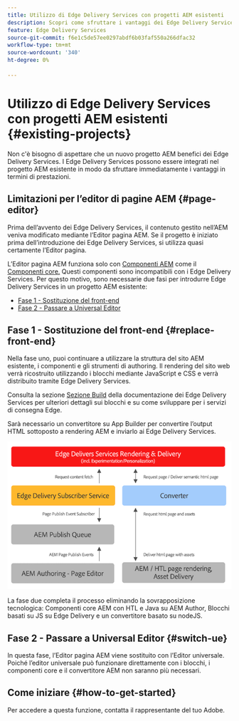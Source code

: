 ```yaml
---
title: Utilizzo di Edge Delivery Services con progetti AEM esistenti
description: Scopri come sfruttare i vantaggi dei Edge Delivery Services sui tuoi progetti AEM esistenti
feature: Edge Delivery Services
source-git-commit: f6e1c5de57ee0297abdf6b03faf550a266dfac32
workflow-type: tm+mt
source-wordcount: '340'
ht-degree: 0%

---
```



# Utilizzo di Edge Delivery Services con progetti AEM esistenti {#existing-projects}

Non c&#39;è bisogno di aspettare che un nuovo progetto AEM benefici dei Edge Delivery Services. I Edge Delivery Services possono essere integrati nel progetto AEM esistente in modo da sfruttare immediatamente i vantaggi in termini di prestazioni.

## Limitazioni per l’editor di pagine AEM {#page-editor}

Prima dell’avvento dei Edge Delivery Services, il contenuto gestito nell’AEM veniva modificato mediante l’Editor pagina AEM. Se il progetto è iniziato prima dell’introduzione dei Edge Delivery Services, si utilizza quasi certamente l’Editor pagina.

L’Editor pagina AEM funziona solo con [Componenti AEM](/help/implementing/developing/components/overview.md) come il [Componenti core.](https://experienceleague.adobe.com/docs/experience-manager-core-components/using/introduction.html?lang=it) Questi componenti sono incompatibili con i Edge Delivery Services. Per questo motivo, sono necessarie due fasi per introdurre Edge Delivery Services in un progetto AEM esistente:

* [Fase 1 - Sostituzione del front-end](#replace-front-end)
* [Fase 2 - Passare a Universal Editor](#switch-ue)

## Fase 1 - Sostituzione del front-end {#replace-front-end}

Nella fase uno, puoi continuare a utilizzare la struttura del sito AEM esistente, i componenti e gli strumenti di authoring. Il rendering del sito web verrà ricostruito utilizzando i blocchi mediante JavaScript e CSS e verrà distribuito tramite Edge Delivery Services.

Consulta la sezione [Sezione Build](https://www.aem.live/docs/#build) della documentazione dei Edge Delivery Services per ulteriori dettagli sui blocchi e su come sviluppare per i servizi di consegna Edge.

Sarà necessario un convertitore su App Builder per convertire l’output HTML sottoposto a rendering AEM e inviarlo ai Edge Delivery Services.

![Il convertitore di contenuti nel flusso di pubblicazione](assets/content-converter.png)

La fase due completa il processo eliminando la sovrapposizione tecnologica: Componenti core AEM con HTL e Java su AEM Author, Blocchi basati su JS su Edge Delivery e un convertitore basato su nodeJS.

## Fase 2 - Passare a Universal Editor {#switch-ue}

In questa fase, l’Editor pagina AEM viene sostituito con l’Editor universale. Poiché l’editor universale può funzionare direttamente con i blocchi, i componenti core e il convertitore AEM non saranno più necessari.

## Come iniziare {#how-to-get-started}

Per accedere a questa funzione, contatta il rappresentante del tuo Adobe.
